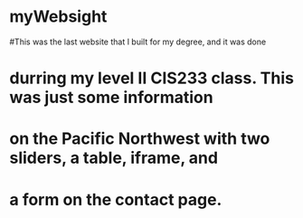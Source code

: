 # myWebsight

#This was the last website that I built for my degree, and it was done
# durring my level II CIS233 class.  This was just some information
# on the Pacific Northwest with two sliders, a table, iframe, and
# a form on the contact page.
